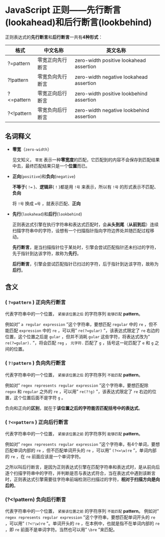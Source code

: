 # JavaScript 正则——先行断言(lookahead)和后行断言(lookbehind)

正则表达式的**先行断言**和**后行断言**一共有**4种形式**： 

|格式|中文名称|英文名称|
|-----|-----|-----|
|?=pattern|零宽正向先行断言|zero-width positive lookahead assertion|
|?!pattern|零宽负向先行断言|zero-width negative lookahead assertion|
|?<=pattern|零宽正向后行断言|zero-width positive lookbehind assertion|
|?<!pattern|零宽负向后行断言|zero-width negative lookbehind assertion|

## 名词释义

* **零宽**（`zero-width`）

  见文知义， `零宽` 表示一种**零宽度**的匹配，它匹配到的内容不会保存到匹配结果中去，最终匹配结果只是一个**位置**而已。

* **正向**(`positive`)和**负向**(`negative`)

  **不等于**( `!=` )、**逻辑非**( `!` )都是用 `!号` 来表示，所以有 `!号` 的形式表示不匹配、**负向**
  
  将 `!号` 换成 `=号` ，就表示匹配、**正向**

* **先行**(`lookahead`)和**后行**(`lookbehind`)

  正则表达式引擎在执行字符串和表达式匹配时，会**从头到尾**（**从前到后**）连续扫描字符串中的字符，设想有一个扫描指针指向字符边界处并随匹配过程移动。
  
  **先行断言**，是当扫描指针位于某处时，引擎会尝试匹配指针还未扫过的字符，先于指针到达该字符，故称为**先行**。
  
  **后行断言**，引擎会尝试匹配指针已扫过的字符，后于指针到达该字符，故称为**后行**。 

## 含义

### ( `?=pattern` ) 正向先行断言 

代表字符串中的一个位置， `紧接该位置之后` 的字符序列 `能够匹配` **pattern**。 

例如对” `a regular expression` ”这个字符串，要想匹配 `regular` 中的 `re` ，但不能匹配 `expression` 中的 `re` ，可以用” `re(?=gular)` ”，该表达式限定了 `re` 右边的位置，这个位置之后是 `gular` ，但并不消耗 `gular` 这些字符，将表达式改为” `re(?=gular).` ”，将会匹配 `reg` ， `元字符.` 匹配了 `g` ，括号这一砣匹配了 `e` 和 `g` 之间的位置。

### ( `?!pattern` ) 负向先行断言 

代表字符串中的一个位置， `紧接该位置之后` 的字符序列 `不能匹配` **pattern**。 

例如对” `regex represents regular expression` ”这个字符串，要想匹配除 `regex` 和 `regular` 之外的 `re` ，可以用” `re(?!g)` ”，该表达式限定了 `re` 右边的位置，这个位置后面不是字符 `g` 。

负向和正向的**区别**，就在于**该位置之后的字符能否匹配括号中的表达式**。

### ( `?<=pattern` ) 正向后行断言 

代表字符串中的一个位置， `紧接该位置之前` 的字符序列 `能够匹配` **pattern**。 

例如对” `regex represents regular expression` ”这个字符串，有4个单词，要想匹配单词内部的 `re` ，但不匹配单词开头的 `re` ，可以用” `(?<=\w)re` ”，单词内部的 `re` ，在 `re` 前面应该是一个单词字符。

之所以叫后行断言，是因为正则表达式引擎在匹配字符串和表达式时，是从前向后逐个扫描字符串中的字符，并判断是否与表达式符合，当在表达式中遇到该断言时，正则表达式引擎需要往字符串前端检测已扫描过的字符，**相对于扫描方向是向后的**。

### (?<!pattern) 负向后行断言

代表字符串中的一个位置， `紧接该位置之前` 的字符序列 `不能匹配` **pattern**。 
例如对” `regex represents regular expression` ”这个字符串，要想匹配单词开头的 `re` ，可以用” `(?<!\w)re` ”。单词开头的 `re` ，在本例中，也就是指不在单词内部的 `re` ，即 `re` 前面不是单词字符。当然也可以用” `\bre` ”来匹配。
